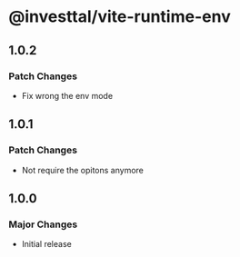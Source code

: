 # @investtal/vite-runtime-env

## 1.0.2

### Patch Changes

- Fix wrong the env mode

## 1.0.1

### Patch Changes

- Not require the opitons anymore

## 1.0.0

### Major Changes

- Initial release
